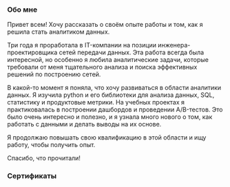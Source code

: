 ### Обо мне

Привет всем! Хочу рассказать о своём опыте работы и том, как я решила стать аналитиком данных.

Три года я проработала в IT-компании на позиции инженера-проектировщика сетей передачи данных. Эта работа всегда была интересной, но особенно я любила аналитические задачи, которые требовали от меня тщательного анализа и поиска эффективных решений по построению сетей.

В какой-то момент я поняла, что хочу развиваться в области аналитики данных. Я изучила python и его библиотеки для анализа данных, SQL, статистику и продуктовые метрики. На учебных проектах я практиковалась в построении дашбордов и проведении A/B-тестов. Это было очень интересно и полезно, и я узнала много нового о том, как работать с данными и делать выводы на их основе.

Я продолжаю повышать свою квалификацию в этой области и ищу работу, чтобы получить опыт.

Спасибо, что прочитали!


### Сертификаты

